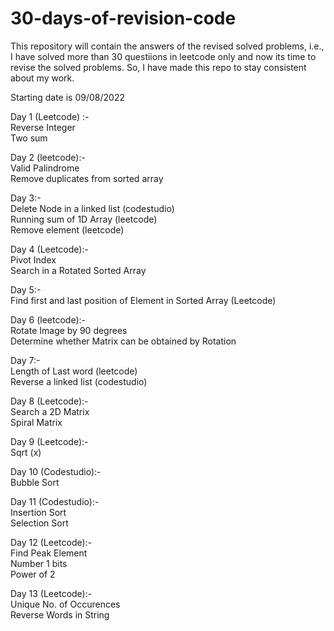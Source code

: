 # 30-days-of-revision-code

This repository will contain the answers of the revised solved problems, i.e., I have solved more than 30 questiions in leetcode only and now its time to revise the solved problems. So, I have made this repo to stay consistent about my work.

Starting date is 09/08/2022

Day 1 (Leetcode) :-    
Reverse Integer                   
Two sum

Day 2 (leetcode):-    
Valid Palindrome                                 
Remove duplicates from sorted array

Day 3:-     
Delete Node in a linked list (codestudio)       
Running sum of 1D Array (leetcode)   
Remove element (leetcode)  

Day 4 (Leetcode):-      
Pivot Index     
Search in a Rotated Sorted Array

Day 5:-      
Find first and last position of Element in Sorted Array (Leetcode)

Day 6 (leetcode):-        
Rotate Image by 90 degrees     
Determine whether Matrix can be obtained by Rotation

Day 7:-     
Length of Last word (leetcode)      
Reverse a linked list (codestudio)

Day 8 (Leetcode):-        
Search a 2D Matrix     
Spiral Matrix

Day 9 (Leetcode):-   
Sqrt (x)

Day 10 (Codestudio):-   
Bubble Sort

Day 11 (Codestudio):-   
Insertion Sort   
Selection Sort

Day 12 (Leetcode):-   
Find Peak Element   
Number 1 bits   
Power of 2   

Day 13 (Leetcode):-   
Unique No. of Occurences   
Reverse Words in String   
